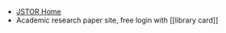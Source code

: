 -	[JSTOR Home](https://jstor.org)
-	Academic research paper site, free login with [[library card]]


